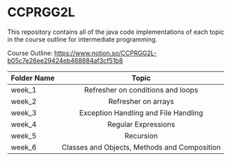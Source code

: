 # **CCPRGG2L**

This repository contains all of the java code implementations of each topic in the course outline for intermediate programming.

Course Outline:
https://www.notion.so/CCPRGG2L-b05c7e26ee29424eb468884af3cf51b8

| Folder Name | Topic |
| :---         |     :---:      |       
| week_1   | Refresher on conditions and loops |
| week_2   | Refresher on arrays |
| week_3   | Exception Handling and File Handling  |
| week_4   | Regular Expressions  |
| week_5   | Recursion |
| week_6   | Classes and Objects, Methods and Composition  |
